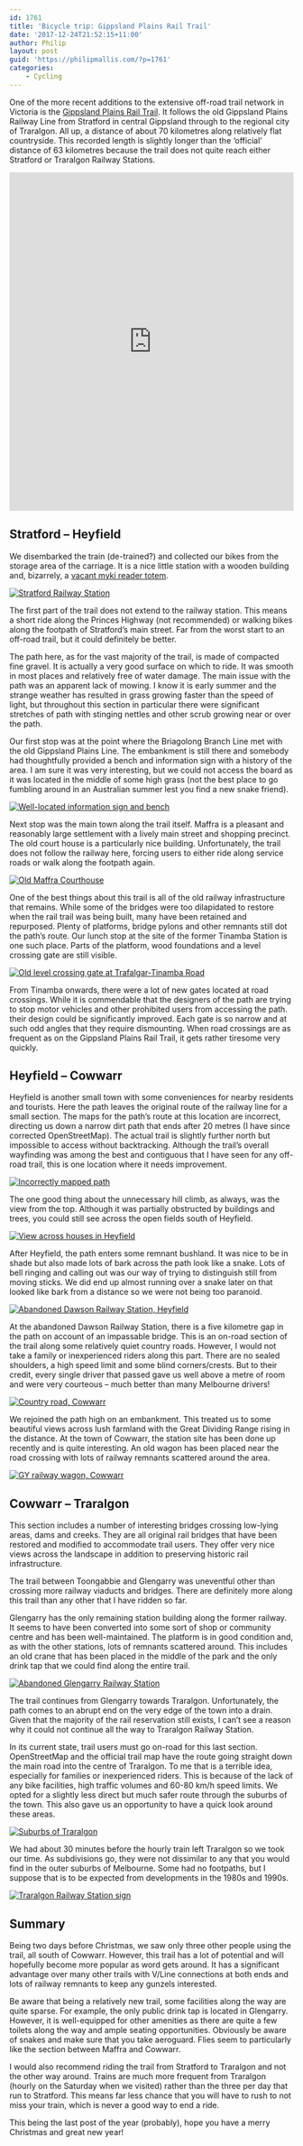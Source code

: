 ```yaml
---
id: 1761
title: 'Bicycle trip: Gippsland Plains Rail Trail'
date: '2017-12-24T21:52:15+11:00'
author: Philip
layout: post
guid: 'https://philipmallis.com/?p=1761'
categories:
    - Cycling
---
```


One of the more recent additions to the extensive off-road trail network in Victoria is the [Gippsland Plains Rail Trail](http://www.gippslandplainsrailtrail.com.au/). It follows the old Gippsland Plains Railway Line from Stratford in central Gippsland through to the regional city of Traralgon. All up, a distance of about 70 kilometres along relatively flat countryside. This recorded length is slightly longer than the ‘official’ distance of 63 kilometres because the trail does not quite reach either Stratford or Traralgon Railway Stations.

<iframe scrolling="no" src="https://rwgps-embeds.com/embeds?type=trip&id=19718814&metricUnits=true&sampleGraph=true" style="width: 1px; min-width: 100%; height: 600px; border: none;"></iframe>

## Stratford – Heyfield

We disembarked the train (de-trained?) and collected our bikes from the storage area of the carriage. It is a nice little station with a wooden building and, bizarrely, a [vacant myki reader totem](https://www.flickr.com/photos/philipmallis/39247763611/in/datetaken/).

[![Stratford Railway Station](https://farm5.staticflickr.com/4689/25381068438_fc9aab56b8.jpg)](https://www.flickr.com/photos/philipmallis/25381068438/in/datetaken/ "Stratford Railway Station")<script async="" charset="utf-8" src="//embedr.flickr.com/assets/client-code.js"></script>

The first part of the trail does not extend to the railway station. This means a short ride along the Princes Highway (not recommended) or walking bikes along the footpath of Stratford’s main street. Far from the worst start to an off-road trail, but it could definitely be better.

The path here, as for the vast majority of the trail, is made of compacted fine gravel. It is actually a very good surface on which to ride. It was smooth in most places and relatively free of water damage. The main issue with the path was an apparent lack of mowing. I know it is early summer and the strange weather has resulted in grass growing faster than the speed of light, but throughout this section in particular there were significant stretches of path with stinging nettles and other scrub growing near or over the path.

Our first stop was at the point where the Briagolong Branch Line met with the old Gippsland Plains Line. The embankment is still there and somebody had thoughtfully provided a bench and information sign with a history of the area. I am sure it was very interesting, but we could not access the board as it was located in the middle of some high grass (not the best place to go fumbling around in an Australian summer lest you find a new snake friend).

[![Well-located information sign and bench](https://farm5.staticflickr.com/4588/27472399189_61f10baaac.jpg)](https://www.flickr.com/photos/philipmallis/27472399189/in/datetaken/ "Well-located information sign and bench")<script async="" charset="utf-8" src="//embedr.flickr.com/assets/client-code.js"></script>

Next stop was the main town along the trail itself. Maffra is a pleasant and reasonably large settlement with a lively main street and shopping precinct. The old court house is a particularly nice building. Unfortunately, the trail does not follow the railway here, forcing users to either ride along service roads or walk along the footpath again.

[![Old Maffra Courthouse](https://farm5.staticflickr.com/4593/39219417872_32883c3132_n.jpg)](https://www.flickr.com/photos/philipmallis/39219417872/in/datetaken/ "Old Maffra Courthouse")<script async="" charset="utf-8" src="//embedr.flickr.com/assets/client-code.js"></script>

One of the best things about this trail is all of the old railway infrastructure that remains. While some of the bridges were too dilapidated to restore when the rail trail was being built, many have been retained and repurposed. Plenty of platforms, bridge pylons and other remnants still dot the path’s route. Our lunch stop at the site of the former Tinamba Station is one such place. Parts of the platform, wood foundations and a level crossing gate are still visible.

[![Old level crossing gate at Trafalgar-Tinamba Road](https://farm5.staticflickr.com/4733/24385440907_80dfff46de.jpg)](https://www.flickr.com/photos/philipmallis/24385440907/in/datetaken/ "Old level crossing gate at Trafalgar-Tinamba Road")<script async="" charset="utf-8" src="//embedr.flickr.com/assets/client-code.js"></script>

From Tinamba onwards, there were a lot of new gates located at road crossings. While it is commendable that the designers of the path are trying to stop motor vehicles and other prohibited users from accessing the path. their design could be significantly improved. Each gate is so narrow and at such odd angles that they require dismounting. When road crossings are as frequent as on the Gippsland Plains Rail Trail, it gets rather tiresome very quickly.

## Heyfield – Cowwarr

Heyfield is another small town with some conveniences for nearby residents and tourists. Here the path leaves the original route of the railway line for a small section. The maps for the path’s route at this location are incorrect, directing us down a narrow dirt path that ends after 20 metres (I have since corrected OpenStreetMap). The actual trail is slightly further north but impossible to access without backtracking. Although the trail’s overall wayfinding was among the best and contiguous that I have seen for any off-road trail, this is one location where it needs improvement.

[![Incorrectly mapped path](https://farm5.staticflickr.com/4729/38540460534_e09b62a380_n.jpg)](https://www.flickr.com/photos/philipmallis/38540460534/in/datetaken/ "Incorrectly mapped path")<script async="" charset="utf-8" src="//embedr.flickr.com/assets/client-code.js"></script>

The one good thing about the unnecessary hill climb, as always, was the view from the top. Although it was partially obstructed by buildings and trees, you could still see across the open fields south of Heyfield.

[![View across houses in Heyfield](https://farm5.staticflickr.com/4736/24385920837_5ffeddb13e_n.jpg)](https://www.flickr.com/photos/philipmallis/24385920837/in/datetaken/ "View across houses in Heyfield")<script async="" charset="utf-8" src="//embedr.flickr.com/assets/client-code.js"></script>

After Heyfield, the path enters some remnant bushland. It was nice to be in shade but also made lots of bark across the path look like a snake. Lots of bell ringing and calling out was our way of trying to distinguish still from moving sticks. We did end up almost running over a snake later on that looked like bark from a distance so we were not being too paranoid.

[![Abandoned Dawson Railway Station, Heyfield](https://farm5.staticflickr.com/4727/38371756215_e4b91b6847.jpg)](https://www.flickr.com/photos/philipmallis/38371756215/in/datetaken/ "Abandoned Dawson Railway Station, Heyfield")<script async="" charset="utf-8" src="//embedr.flickr.com/assets/client-code.js"></script>

At the abandoned Dawson Railway Station, there is a five kilometre gap in the path on account of an impassable bridge. This is an on-road section of the trail along some relatively quiet country roads. However, I would not take a family or inexperienced riders along this part. There are no sealed shoulders, a high speed limit and some blind corners/crests. But to their credit, every single driver that passed gave us well above a metre of room and were very courteous – much better than many Melbourne drivers!

[![Country road, Cowwarr](https://farm5.staticflickr.com/4598/39219864732_711aff1389.jpg)](https://www.flickr.com/photos/philipmallis/39219864732/in/datetaken/ "Country road, Cowwarr")<script async="" charset="utf-8" src="//embedr.flickr.com/assets/client-code.js"></script>

We rejoined the path high on an embankment. This treated us to some beautiful views across lush farmland with the Great Dividing Range rising in the distance. At the town of Cowwarr, the station site has been done up recently and is quite interesting. An old wagon has been placed near the road crossing with lots of railway remnants scattered around the area.

[![GY railway wagon, Cowwarr](https://farm5.staticflickr.com/4683/27472692839_14f68339c8.jpg)](https://www.flickr.com/photos/philipmallis/27472692839/in/datetaken/ "GY railway wagon, Cowwarr")<script async="" charset="utf-8" src="//embedr.flickr.com/assets/client-code.js"></script>

## Cowwarr – Traralgon

This section includes a number of interesting bridges crossing low-lying areas, dams and creeks. They are all original rail bridges that have been restored and modified to accommodate trail users. They offer very nice views across the landscape in addition to preserving historic rail infrastructure.

The trail between Toongabbie and Glengarry was uneventful other than crossing more railway viaducts and bridges. There are definitely more along this trail than any other that I have ridden so far.

Glengarry has the only remaining station building along the former railway. It seems to have been converted into some sort of shop or community centre and has been well-maintained. The platform is in good condition and, as with the other stations, lots of remnants scattered around. This includes an old crane that has been placed in the middle of the park and the only drink tap that we could find along the entire trail.

[![Abandoned Glengarry Railway Station](https://farm5.staticflickr.com/4590/38371586835_f6a58ff504.jpg)](https://www.flickr.com/photos/philipmallis/38371586835/in/datetaken/ "Abandoned Glengarry Railway Station")<script async="" charset="utf-8" src="//embedr.flickr.com/assets/client-code.js"></script>

The trail continues from Glengarry towards Traralgon. Unfortunately, the path comes to an abrupt end on the very edge of the town into a drain. Given that the majority of the rail reservation still exists, I can’t see a reason why it could not continue all the way to Traralgon Railway Station.

In its current state, trail users must go on-road for this last section. OpenStreetMap and the official trail map have the route going straight down the main road into the centre of Traralgon. To me that is a terrible idea, especially for families or inexperienced riders. This is because of the lack of any bike facilities, high traffic volumes and 60-80 km/h speed limits. We opted for a slightly less direct but much safer route through the suburbs of the town. This also gave us an opportunity to have a quick look around these areas.

[![Suburbs of Traralgon](https://farm5.staticflickr.com/4589/38371576605_dc4c77f921.jpg)](https://www.flickr.com/photos/philipmallis/38371576605/in/datetaken/ "Suburbs of Traralgon")<script async="" charset="utf-8" src="//embedr.flickr.com/assets/client-code.js"></script>

We had about 30 minutes before the hourly train left Traralgon so we took our time. As subdivisions go, they were not dissimilar to any that you would find in the outer suburbs of Melbourne. Some had no footpaths, but I suppose that is to be expected from developments in the 1980s and 1990s.

[![Traralgon Railway Station sign](https://farm5.staticflickr.com/4633/39247935201_fc5f32141f.jpg)](https://www.flickr.com/photos/philipmallis/39247935201/in/datetaken/ "Traralgon Railway Station sign")<script async="" charset="utf-8" src="//embedr.flickr.com/assets/client-code.js"></script>

## Summary

Being two days before Christmas, we saw only three other people using the trail, all south of Cowwarr. However, this trail has a lot of potential and will hopefully become more popular as word gets around. It has a significant advantage over many other trails with V/Line connections at both ends and lots of railway remnants to keep any gunzels interested.

Be aware that being a relatively new trail, some facilities along the way are quite sparse. For example, the only public drink tap is located in Glengarry. However, it is well-equipped for other amenities as there are quite a few toilets along the way and ample seating opportunities. Obviously be aware of snakes and make sure that you take aeroguard. Flies seem to particularly like the section between Maffra and Cowwarr.

I would also recommend riding the trail from Stratford to Traralgon and not the other way around. Trains are much more frequent from Traralgon (hourly on the Saturday when we visited) rather than the three per day that run to Stratford. This means far less chance that you will have to rush to not miss your train, which is never a good way to end a ride.

This being the last post of the year (probably), hope you have a merry Christmas and great new year!
